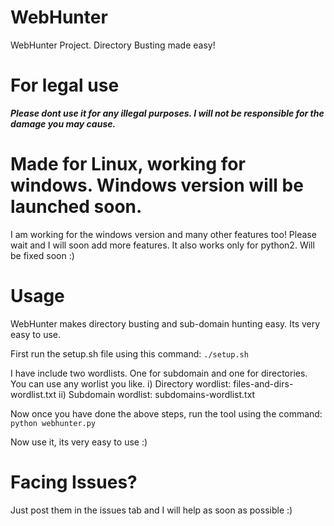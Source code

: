 # WebHunter
WebHunter Project. Directory Busting made easy!


# For legal use
***Please dont use it for any illegal purposes. I will not be responsible for the damage you may cause.***

# Made for Linux, working for windows. Windows version will be launched soon.
I am working for the windows version and many other features too! Please wait and I will soon add more features. It also works only for python2. Will be fixed soon :)

# Usage
WebHunter makes directory busting and sub-domain hunting easy. Its very easy to use. 

First run the setup.sh file using this command: `./setup.sh`

I have include two wordlists. One for subdomain and one for directories. You can use any worlist you like. 
    i) Directory wordlist: files-and-dirs-wordlist.txt
    ii) Subdomain wordlist: subdomains-wordlist.txt
  
Now once you have done the above steps, run the tool using the command: `python webhunter.py`

Now use it, its very easy to use :)

# Facing Issues?
Just post them in the issues tab and I will help as soon as possible :)
